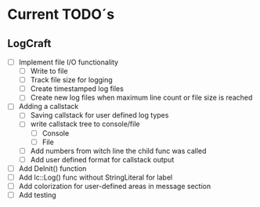 # Current TODO´s

## LogCraft

- [ ] Implement file I/O functionality
  - [ ] Write to file
  - [ ] Track file size for logging
  - [ ] Create timestamped log files
  - [ ] Create new log files when maximum line count or file size is reached

- [ ] Adding a callstack
  - [ ] Saving callstack for user defined log types
  - [ ] write callstack tree to console/file
    - [ ] Console
    - [ ] File
  - [ ] Add numbers from witch line the child func was called
  - [ ] Add user defined format for callstack output

- [ ] Add DeInit() function
- [ ] Add lc::Log() func without StringLiteral for label
- [ ] Add colorization for user-defined areas in message section
- [ ] Add testing
